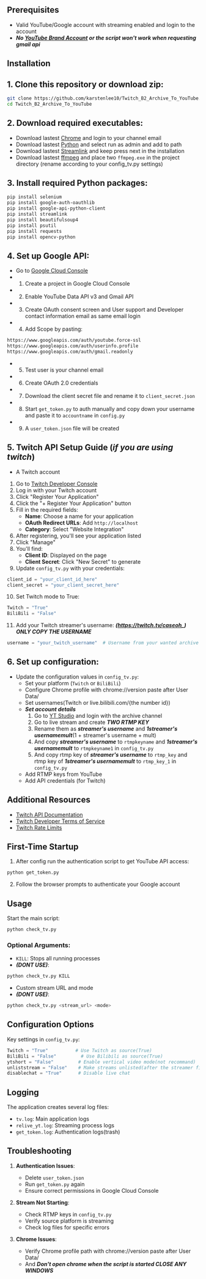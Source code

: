 ## Prerequisites

- Valid YouTube/Google account with streaming enabled and login to the account
- ***No [YouTube Brand Account](https://support.google.com/youtube/answer/7001996) or the script won't work when requesting gmail api***

## Installation

## 1. Clone this repository or download zip:
```bash
git clone https://github.com/karstenlee10/Twitch_B2_Archive_To_YouTube.git
cd Twitch_B2_Archive_To_YouTube
```

## 2. Download required executables:
- Download lastest [Chrome](https://chrome.google.com) and login to your channel email
- Download lastest [Python](https://www.python.org/downloads/) and select run as admin and add to path
- Download lastest [Streamlink](https://github.com/streamlink/windows-builds/releases) and keep press next in the installation
- Download lastest [ffmpeg](https://www.gyan.dev/ffmpeg/builds/) and place two `ffmpeg.exe` in the project directory (rename according to your config_tv.py settings)

## 3. Install required Python packages:
```bash
pip install selenium
pip install google-auth-oauthlib
pip install google-api-python-client
pip install streamlink
pip install beautifulsoup4
pip install psutil
pip install requests
pip install opencv-python
```

## 4. Set up Google API:
- Go to [Google Cloud Console](https://console.cloud.google.com)
- 1. Create a project in Google Cloud Console
- 2. Enable YouTube Data API v3 and Gmail API
- 3. Create OAuth consent screen and User support and Developer contact information email as same email login
- 4. Add Scope by pasting:
```bash
https://www.googleapis.com/auth/youtube.force-ssl
https://www.googleapis.com/auth/userinfo.profile
https://www.googleapis.com/auth/gmail.readonly
```
- 5. Test user is your channel email
- 6. Create OAuth 2.0 credentials
- 7. Download the client secret file and rename it to `client_secret.json`
- 8. Start `get_token.py` to auth manually and copy down your username and paste it to `accountname` in `config.py`
- 9. A `user_token.json` file will be created

## 5. Twitch API Setup Guide (***if you are using twitch***)
- A Twitch account
1. Go to [Twitch Developer Console](https://dev.twitch.tv/console)
2. Log in with your Twitch account
3. Click "Register Your Application"
4. Click the "+ Register Your Application" button
5. Fill in the required fields:
   - **Name**: Choose a name for your application
   - **OAuth Redirect URLs**: Add `http://localhost`
   - **Category**: Select "Website Integration"
6. After registering, you'll see your application listed
7. Click "Manage"
8. You'll find:
   - **Client ID**: Displayed on the page
   - **Client Secret**: Click "New Secret" to generate
9. Update `config_tv.py` with your credentials:
```python
client_id = "your_client_id_here"
client_secret = "your_client_secret_here"
```
10. Set Twitch mode to True:
```python
Twitch = "True"
BiliBili = "False"
```
11. Add your Twitch streamer's username:
***(https://twitch.tv/caseoh_) ONLY COPY THE USERNAME***
```python
username = "your_twitch_username"  # Username from your wanted archive streamer
```

## 6. Set up configuration:
- Update the configuration values in `config_tv.py`:
  - Set your platform (`Twitch` or `BiliBili`)
  - Configure Chrome profile with chrome://version paste after User Data/
  - Set usernames(Twitch or live.bilibili.com/{the number id})
  - ***Set account details***
    1. Go to [YT Studio](https://studio.youtube.com) and login with the archive channel
    2. Go to live stream and create ***TWO RTMP KEY***
    3. Rename them as ***streamer's username*** and ***1streamer's usernamemult***(1 + streamer's username + mult)
    4. And copy ***streamer's username*** to `rtmpkeyname` and ***1streamer's usernamemult*** to `rtmpkeyname1` in `config_tv.py`
    5. And copy rtmp key of ***streamer's username*** to `rtmp_key` and rtmp key of ***1streamer's usernamemult*** to `rtmp_key_1` in `config_tv.py`
  - Add RTMP keys from YouTube
  - Add API credentials (for Twitch)

## Additional Resources

- [Twitch API Documentation](https://dev.twitch.tv/docs)
- [Twitch Developer Terms of Service](https://dev.twitch.tv/terms)
- [Twitch Rate Limits](https://dev.twitch.tv/docs/api/guide#rate-limits)

## First-Time Startup

1. After config run the authentication script to get YouTube API access:
```bash
python get_token.py
```

2. Follow the browser prompts to authenticate your Google account

## Usage

Start the main script:
```bash
python check_tv.py
```

### Optional Arguments:
- `KILL`: Stops all running processes
- ***(DONT USE)***:
```bash
python check_tv.py KILL
```

- Custom stream URL and mode
- ***(DONT USE)***:
```bash
python check_tv.py <stream_url> <mode>
```

## Configuration Options

Key settings in `config_tv.py`:

```python
Twitch = "True"          # Use Twitch as source(True)
BiliBili = "False"         # Use Bilibili as source(True)
ytshort = "False"         # Enable vertical video mode(not recommand)
unliststream = "False"    # Make streams unlisted(after the streamer finish it will be public)
disablechat = "True"      # Disable live chat
```

## Logging

The application creates several log files:
- `tv.log`: Main application logs
- `relive_yt.log`: Streaming process logs
- `get_token.log`: Authentication logs(trash)

## Troubleshooting

1. **Authentication Issues**:
   - Delete `user_token.json`
   - Run `get_token.py` again
   - Ensure correct permissions in Google Cloud Console

2. **Stream Not Starting**:
   - Check RTMP keys in `config_tv.py`
   - Verify source platform is streaming
   - Check log files for specific errors

3. **Chrome Issues**:
   - Verify Chrome profile path with chrome://version paste after User Data/
   - And ***Don't open chrome when the script is started CLOSE ANY WINDOWS***
